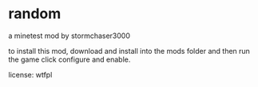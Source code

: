 random
======
a minetest mod by stormchaser3000

to install this mod, download and install into the mods folder and then run the game click configure and enable.

license: wtfpl
